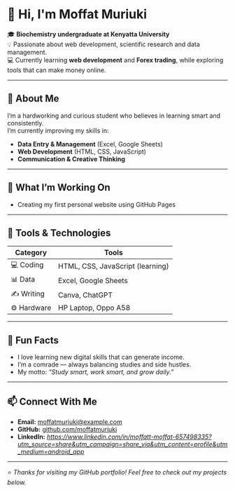 # 👋 Hi, I'm Moffat Muriuki

🎓 **Biochemistry undergraduate at Kenyatta University**  
💡 Passionate about web development, scientific research and data management.  
💻 Currently learning **web development** and **Forex trading**, while exploring tools that can make money online.  

---

## 🧠 About Me
I’m a hardworking and curious student who believes in learning smart and consistently.  
I’m currently improving my skills in:
- **Data Entry & Management** (Excel, Google Sheets)
- **Web Development** (HTML, CSS, JavaScript)
- **Communication & Creative Thinking**

---

## 🚀 What I’m Working On
- Creating my first personal website using GitHub Pages  

---

## 🧰 Tools & Technologies
| Category | Tools |
|-----------|-------|
| 💻 Coding | HTML, CSS, JavaScript (learning) |
| 📊 Data | Excel, Google Sheets |
| ✍️ Writing | Canva, ChatGPT |
| ⚙️ Hardware | HP Laptop, Oppo A58 |

---

## 🌱 Fun Facts
- I love learning new digital skills that can generate income.  
- I’m a comrade — always balancing studies and side hustles.  
- My motto: *“Study smart, work smart, and grow daily.”*

---

## 📫 Connect With Me
- **Email:** moffatmuriuki@example.com  
- **GitHub:** [github.com/moffatmuriuki](https://github.com/moffatmuriuki)  
- **LinkedIn:** *https://www.linkedin.com/in/moffatt-moffat-657498335?utm_source=share&utm_campaign=share_via&utm_content=profile&utm_medium=android_app*  

---

⭐ *Thanks for visiting my GitHub portfolio! Feel free to check out my projects below.*

